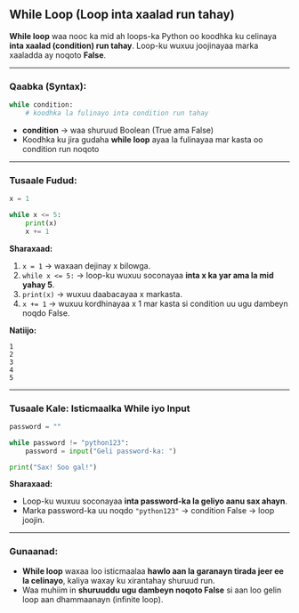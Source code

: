 
## **While Loop (Loop inta xaalad run tahay)**

**While loop** waa nooc ka mid ah loops-ka Python oo koodhka ku celinaya **inta xaalad (condition) run tahay**.
Loop-ku wuxuu joojinayaa marka xaaladda ay noqoto **False**.

---

### **Qaabka (Syntax):**

```python
while condition:
    # koodhka la fulinayo inta condition run tahay
```

* **condition** → waa shuruud Boolean (True ama False)
* Koodhka ku jira gudaha **while loop** ayaa la fulinayaa mar kasta oo condition run noqoto

---

### **Tusaale Fudud:**

```python
x = 1

while x <= 5:
    print(x)
    x += 1
```

**Sharaxaad:**

1. `x = 1` → waxaan dejinay x bilowga.
2. `while x <= 5:` → loop-ku wuxuu soconayaa **inta x ka yar ama la mid yahay 5**.
3. `print(x)` → wuxuu daabacayaa x markasta.
4. `x += 1` → wuxuu kordhinayaa x 1 mar kasta si condition uu ugu dambeyn noqdo False.

**Natiijo:**

```
1
2
3
4
5
```

---

### **Tusaale Kale: Isticmaalka While iyo Input**

```python
password = ""

while password != "python123":
    password = input("Geli password-ka: ")

print("Sax! Soo gal!")
```

**Sharaxaad:**

* Loop-ku wuxuu soconayaa **inta password-ka la geliyo aanu sax ahayn**.
* Marka password-ka uu noqdo `"python123"` → condition False → loop joojin.

---

### **Gunaanad:**

* **While loop** waxaa loo isticmaalaa **hawlo aan la garanayn tirada jeer ee la celinayo**, kaliya waxay ku xirantahay shuruud run.
* Waa muhiim in **shuruuddu ugu dambeyn noqoto False** si aan loo gelin loop aan dhammaanayn (infinite loop).


